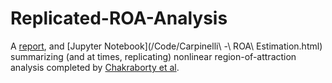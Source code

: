 # Replicated-ROA-Analysis

A [report](/Report/Carpinelli_ROA_Estimation.pdf), and [Jupyter Notebook](/Code/Carpinelli\ -\ ROA\ Estimation.html) summarizing (and at times, replicating) nonlinear region-of-attraction analysis completed by [Chakraborty et al](https://www.sciencedirect.com/science/article/abs/pii/S0967066110002595).
